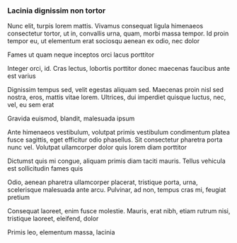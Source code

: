 ### Lacinia dignissim non tortor

Nunc elit, turpis lorem mattis. Vivamus consequat ligula himenaeos consectetur tortor, ut in, convallis urna, quam, morbi massa tempor. Id proin tempor eu, ut elementum erat sociosqu aenean ex odio, nec dolor

Fames ut quam neque inceptos orci lacus porttitor

Integer orci, id. Cras lectus, lobortis porttitor donec maecenas faucibus ante est varius

Dignissim tempus sed, velit egestas aliquam sed. Maecenas proin nisl sed nostra, eros, mattis vitae lorem. Ultrices, dui imperdiet quisque luctus, nec, vel, eu sem erat

Gravida euismod, blandit, malesuada ipsum

Ante himenaeos vestibulum, volutpat primis vestibulum condimentum platea fusce sagittis, eget efficitur odio phasellus. Sit consectetur pharetra porta nunc vel. Volutpat ullamcorper dolor quis lorem diam porttitor

Dictumst quis mi congue, aliquam primis diam taciti mauris. Tellus vehicula est sollicitudin fames quis

Odio, aenean pharetra ullamcorper placerat, tristique porta, urna, scelerisque malesuada ante arcu. Pulvinar, ad non, tempus cras mi, feugiat pretium

Consequat laoreet, enim fusce molestie. Mauris, erat nibh, etiam rutrum nisi, tristique laoreet, eleifend, dolor

Primis leo, elementum massa, lacinia


